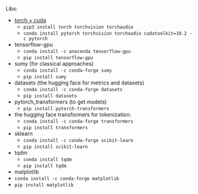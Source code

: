 Libs:
- [torch + cuda](https://pytorch.org/get-started/locally/)
  - `pip3 install torch torchvision torchaudio`
  - `conda install pytorch torchvision torchaudio cudatoolkit=10.2 -c pytorch`
- tensorflow-gpu
  - `conda install -c anaconda tensorflow-gpu`
  - `pip install tensorflow-gpu`
- sumy (for classical approaches)
  - `conda install -c conda-forge sumy `
  - `pip install sumy`
- datasets (the hugging face for metrics and datasets)
  - `conda install -c conda-forge datasets`
  - `pip install datasets`
- pytorch_transformers (to get models)
  - `pip install pytorch-transformers`
- the hugging face transformers for tokenization:
  - `conda install -c conda-forge transformers`
  - `pip install transformers`
- sklearn
  - `conda install -c conda-forge scikit-learn`
  - `pip install scikit-learn`
- tqdm
  - `conda install tqdm`
  - `pip install tqdm`
- matplotlib
 - `conda install -c conda-forge matplotlib`
 - `pip install matplotlib`
